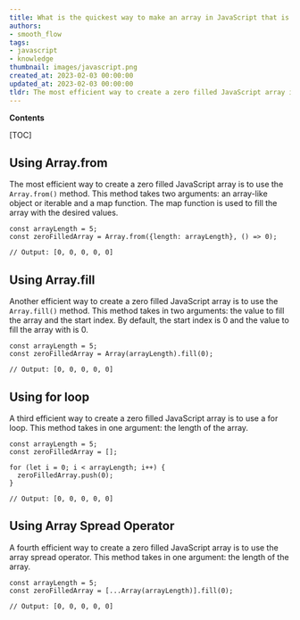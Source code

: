 ```yaml
---
title: What is the quickest way to make an array in JavaScript that is filled with zeroes?
authors:
- smooth_flow
tags:
- javascript
- knowledge
thumbnail: images/javascript.png
created_at: 2023-02-03 00:00:00
updated_at: 2023-02-03 00:00:00
tldr: The most efficient way to create a zero filled JavaScript array is to use the Array.from() method with a map() callback to fill each element with 0.
---
```


**Contents**

[TOC]

## Using Array.from
The most efficient way to create a zero filled JavaScript array is to use the `Array.from()` method. This method takes two arguments: an array-like object or iterable and a map function. The map function is used to fill the array with the desired values.

```
const arrayLength = 5;
const zeroFilledArray = Array.from({length: arrayLength}, () => 0);

// Output: [0, 0, 0, 0, 0]
```

## Using Array.fill
Another efficient way to create a zero filled JavaScript array is to use the `Array.fill()` method. This method takes in two arguments: the value to fill the array and the start index. By default, the start index is 0 and the value to fill the array with is 0.

```
const arrayLength = 5;
const zeroFilledArray = Array(arrayLength).fill(0);

// Output: [0, 0, 0, 0, 0]
```

## Using for loop
A third efficient way to create a zero filled JavaScript array is to use a for loop. This method takes in one argument: the length of the array.

```
const arrayLength = 5;
const zeroFilledArray = [];

for (let i = 0; i < arrayLength; i++) {
  zeroFilledArray.push(0);
}

// Output: [0, 0, 0, 0, 0]
```

## Using Array Spread Operator
A fourth efficient way to create a zero filled JavaScript array is to use the array spread operator. This method takes in one argument: the length of the array.

```
const arrayLength = 5;
const zeroFilledArray = [...Array(arrayLength)].fill(0);

// Output: [0, 0, 0, 0, 0]
```
